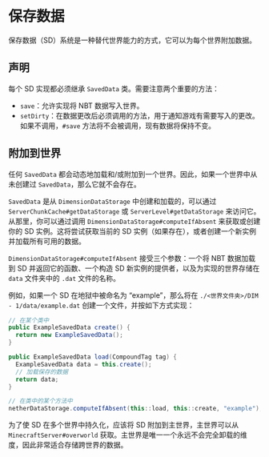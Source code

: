 # 保存数据

保存数据（SD）系统是一种替代世界能力的方式，它可以为每个世界附加数据。

## 声明

每个 SD 实现都必须继承 `SavedData` 类。需要注意两个重要的方法：

- `save`：允许实现将 NBT 数据写入世界。
- `setDirty`：在数据更改后必须调用的方法，用于通知游戏有需要写入的更改。如果不调用，`#save` 方法将不会被调用，现有数据将保持不变。

## 附加到世界

任何 `SavedData` 都会动态地加载和/或附加到一个世界。因此，如果一个世界中从未创建过 `SavedData`，那么它就不会存在。

`SavedData` 是从 `DimensionDataStorage` 中创建和加载的，可以通过 `ServerChunkCache#getDataStorage` 或 `ServerLevel#getDataStorage` 来访问它。从那里，你可以通过调用 `DimensionDataStorage#computeIfAbsent` 来获取或创建你的 SD 实例。这将尝试获取当前的 SD 实例（如果存在），或者创建一个新实例并加载所有可用的数据。

`DimensionDataStorage#computeIfAbsent` 接受三个参数：一个将 NBT 数据加载到 SD 并返回它的函数、一个构造 SD 新实例的提供者，以及为实现的世界存储在 `data` 文件夹中的 `.dat` 文件的名称。

例如，如果一个 SD 在地狱中被命名为 “example”，那么将在 `./<世界文件夹>/DIM - 1/data/example.dat` 创建一个文件，并按如下方式实现：

```java
// 在某个类中
public ExampleSavedData create() {
  return new ExampleSavedData();
}

public ExampleSavedData load(CompoundTag tag) {
  ExampleSavedData data = this.create();
  // 加载保存的数据
  return data;
}

// 在类中的某个方法中
netherDataStorage.computeIfAbsent(this::load, this::create, "example");
```

为了使 SD 在多个世界中持久化，应该将 SD 附加到主世界，主世界可以从 `MinecraftServer#overworld` 获取。主世界是唯一一个永远不会完全卸载的维度，因此非常适合存储跨世界的数据。
